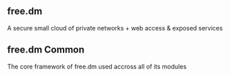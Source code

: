 ## free.dm

A secure small cloud of private networks + web access & exposed services

## free.dm Common

The core framework of free.dm used accross all of its modules
